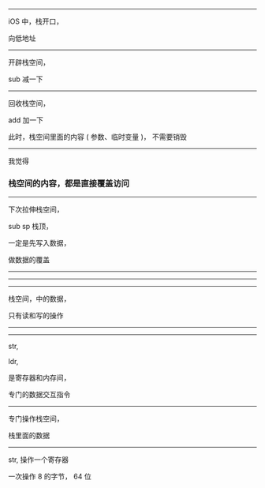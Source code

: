 
<hr>

iOS 中，栈开口，

向低地址

<hr>


开辟栈空间，

sub 减一下



<hr>


回收栈空间，

add 加一下


此时，栈空间里面的内容 ( 参数、临时变量 )， 不需要销毁


<hr>


我觉得

### 栈空间的内容，都是直接覆盖访问

<hr>


下次拉伸栈空间，


sub sp 栈顶，


一定是先写入数据，

做数据的覆盖



<hr>


<hr>





<hr>


栈空间，中的数据，


只有读和写的操作



<hr>


<hr>



str,

ldr,


是寄存器和内存间，


专门的数据交互指令



<hr>


专门操作栈空间，

栈里面的数据



<hr>


str, 操作一个寄存器

一次操作 8 的字节， 64 位